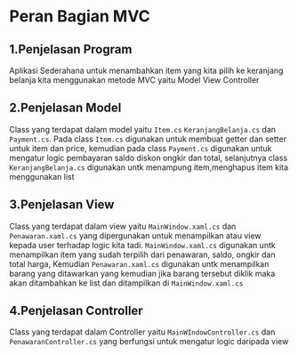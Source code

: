 ﻿# Peran Bagian MVC
## 1.Penjelasan Program
Aplikasi Sederahana untuk menambahkan item yang kita pilih ke keranjang belanja kita menggunakan metode MVC yaitu Model View Controller

## 2.Penjelasan Model
Class yang terdapat dalam model yaitu `Item.cs` `KeranjangBelanja.cs` dan `Payment.cs`.
Pada class `Item.cs` digunakan untuk membuat getter dan setter untuk item dan price, kemudian pada class `Payment.cs` digunakan untuk mengatur logic pembayaran saldo diskon ongkir dan total, selanjutnya class `KeranjangBelanja.cs` digunakan untk menampung item,menghapus item kita menggunakan list

## 3.Penjelasan View
Class yang terdapat dalam view yaitu `MainWindow.xaml.cs` dan `Penawaran.xaml.cs` yang dipergunakan untuk menampilkan atau view kepada user terhadap logic kita tadi.
`MainWindow.xaml.cs` digunakan untk menampilkan item yang sudah terpilih dari penawaran, saldo, ongkir dan total harga, Kemudian `Penawaran.xaml.cs` digunakan untk menampilkan barang yang ditawarkan yang kemudian jika barang tersebut diklik maka akan ditambahkan ke list dan ditampilkan di `MainWindow.xaml.cs`

## 4.Penjelasan Controller
Class yang terdapat dalam Controller yaitu `MainWIndowController.cs` dan `PenawaranController.cs` yang berfungsi untuk mengatur logic daripada view
